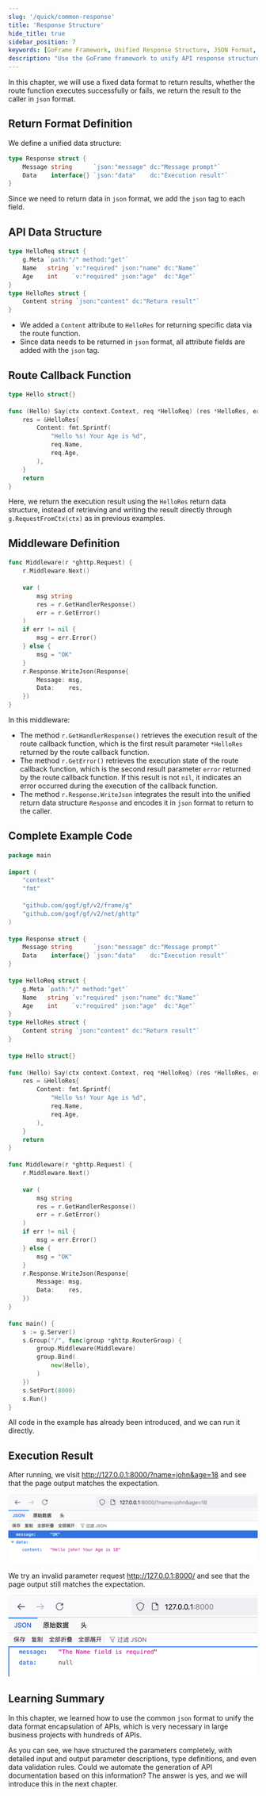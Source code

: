 ```yaml
---
slug: '/quick/common-response'
title: 'Response Structure'
hide_title: true
sidebar_position: 7
keywords: [GoFrame Framework, Unified Response Structure, JSON Format, API Data Structure, Route Callback Function, Middleware Definition, Execution Result, Error Handling, Example Code, API Documentation Generation]
description: "Use the GoFrame framework to unify API response structures to return data in JSON format, define API data structures and route callback functions, handle execution results using middleware, and provide complete example code. By applying these methods, you can achieve a unified data format encapsulation in business projects, simplifying the API documentation generation and maintenance process."
---
```


In this chapter, we will use a fixed data format to return results, whether the route function executes successfully or fails, we return the result to the caller in `json` format.

## Return Format Definition

We define a unified data structure:
```go
type Response struct {
    Message string      `json:"message" dc:"Message prompt"`
    Data    interface{} `json:"data"    dc:"Execution result"`
}
```
Since we need to return data in `json` format, we add the `json` tag to each field.

## API Data Structure
```go
type HelloReq struct {
    g.Meta `path:"/" method:"get"`
    Name   string `v:"required" json:"name" dc:"Name"`
    Age    int    `v:"required" json:"age"  dc:"Age"`
}
type HelloRes struct {
    Content string `json:"content" dc:"Return result"`
}
```
- We added a `Content` attribute to `HelloRes` for returning specific data via the route function.
- Since data needs to be returned in `json` format, all attribute fields are added with the `json` tag.

## Route Callback Function
```go
type Hello struct{}

func (Hello) Say(ctx context.Context, req *HelloReq) (res *HelloRes, err error) {
    res = &HelloRes{
        Content: fmt.Sprintf(
            "Hello %s! Your Age is %d",
            req.Name,
            req.Age,
        ),
    }
    return
}
```
Here, we return the execution result using the `HelloRes` return data structure, instead of retrieving and writing the result directly through `g.RequestFromCtx(ctx)` as in previous examples.

## Middleware Definition

```go
func Middleware(r *ghttp.Request) {
    r.Middleware.Next()

    var (
        msg string
        res = r.GetHandlerResponse()
        err = r.GetError()
    )
    if err != nil {
        msg = err.Error()
    } else {
        msg = "OK"
    }
    r.Response.WriteJson(Response{
        Message: msg,
        Data:    res,
    })
}
```
In this middleware:
- The method `r.GetHandlerResponse()` retrieves the execution result of the route callback function, which is the first result parameter `*HelloRes` returned by the route callback function.
- The method `r.GetError()` retrieves the execution state of the route callback function, which is the second result parameter `error` returned by the route callback function. If this result is not `nil`, it indicates an error occurred during the execution of the callback function.
- The method `r.Response.WriteJson` integrates the result into the unified return data structure `Response` and encodes it in `json` format to return to the caller.

## Complete Example Code

```go title="main.go"
package main

import (
    "context"
    "fmt"

    "github.com/gogf/gf/v2/frame/g"
    "github.com/gogf/gf/v2/net/ghttp"
)

type Response struct {
    Message string      `json:"message" dc:"Message prompt"`
    Data    interface{} `json:"data"    dc:"Execution result"`
}

type HelloReq struct {
    g.Meta `path:"/" method:"get"`
    Name   string `v:"required" json:"name" dc:"Name"`
    Age    int    `v:"required" json:"age"  dc:"Age"`
}
type HelloRes struct {
    Content string `json:"content" dc:"Return result"`
}

type Hello struct{}

func (Hello) Say(ctx context.Context, req *HelloReq) (res *HelloRes, err error) {
    res = &HelloRes{
        Content: fmt.Sprintf(
            "Hello %s! Your Age is %d",
            req.Name,
            req.Age,
        ),
    }
    return
}

func Middleware(r *ghttp.Request) {
    r.Middleware.Next()

    var (
        msg string
        res = r.GetHandlerResponse()
        err = r.GetError()
    )
    if err != nil {
        msg = err.Error()
    } else {
        msg = "OK"
    }
    r.Response.WriteJson(Response{
        Message: msg,
        Data:    res,
    })
}

func main() {
    s := g.Server()
    s.Group("/", func(group *ghttp.RouterGroup) {
        group.Middleware(Middleware)
        group.Bind(
            new(Hello),
        )
    })
    s.SetPort(8000)
    s.Run()
}
```
All code in the example has already been introduced, and we can run it directly.

## Execution Result

After running, we visit http://127.0.0.1:8000/?name=john&age=18 and see that the page output matches the expectation.

![img_3.png](img_3.png)

We try an invalid parameter request http://127.0.0.1:8000/ and see that the page output still matches the expectation.

![img_5.png](img_5.png)

## Learning Summary

In this chapter, we learned how to use the common `json` format to unify the data format encapsulation of APIs, which is very necessary in large business projects with hundreds of APIs.

As you can see, we have structured the parameters completely, with detailed input and output parameter descriptions, type definitions, and even data validation rules. Could we automate the generation of API documentation based on this information? The answer is yes, and we will introduce this in the next chapter.